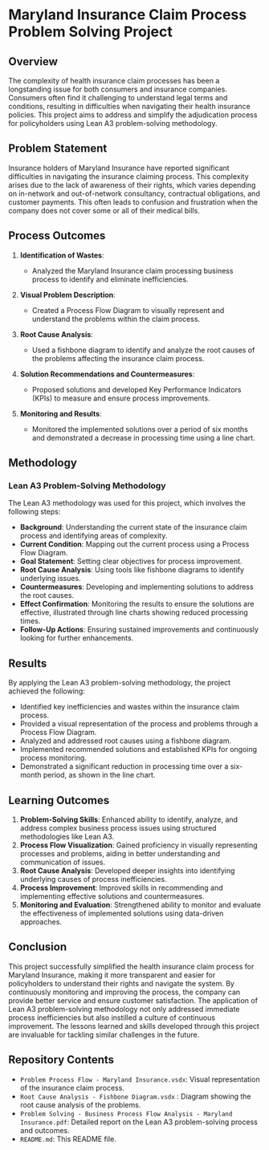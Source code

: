 # Maryland Insurance Claim Process Problem Solving Project

## Overview

The complexity of health insurance claim processes has been a longstanding issue for both consumers and insurance companies. Consumers often find it challenging to understand legal terms and conditions, resulting in difficulties when navigating their health insurance policies. This project aims to address and simplify the adjudication process for policyholders using Lean A3 problem-solving methodology.

## Problem Statement

Insurance holders of Maryland Insurance have reported significant difficulties in navigating the insurance claiming process. This complexity arises due to the lack of awareness of their rights, which varies depending on in-network and out-of-network consultancy, contractual obligations, and customer payments. This often leads to confusion and frustration when the company does not cover some or all of their medical bills.

## Process Outcomes

1. **Identification of Wastes**: 
   - Analyzed the Maryland Insurance claim processing business process to identify and eliminate inefficiencies.
   
2. **Visual Problem Description**: 
   - Created a Process Flow Diagram to visually represent and understand the problems within the claim process.
   
3. **Root Cause Analysis**: 
   - Used a fishbone diagram to identify and analyze the root causes of the problems affecting the insurance claim process.
   
4. **Solution Recommendations and Countermeasures**: 
   - Proposed solutions and developed Key Performance Indicators (KPIs) to measure and ensure process improvements.
   
5. **Monitoring and Results**: 
   - Monitored the implemented solutions over a period of six months and demonstrated a decrease in processing time using a line chart.

## Methodology

### Lean A3 Problem-Solving Methodology

The Lean A3 methodology was used for this project, which involves the following steps:
- **Background**: Understanding the current state of the insurance claim process and identifying areas of complexity.
- **Current Condition**: Mapping out the current process using a Process Flow Diagram.
- **Goal Statement**: Setting clear objectives for process improvement.
- **Root Cause Analysis**: Using tools like fishbone diagrams to identify underlying issues.
- **Countermeasures**: Developing and implementing solutions to address the root causes.
- **Effect Confirmation**: Monitoring the results to ensure the solutions are effective, illustrated through line charts showing reduced processing times.
- **Follow-Up Actions**: Ensuring sustained improvements and continuously looking for further enhancements.

## Results

By applying the Lean A3 problem-solving methodology, the project achieved the following:
- Identified key inefficiencies and wastes within the insurance claim process.
- Provided a visual representation of the process and problems through a Process Flow Diagram.
- Analyzed and addressed root causes using a fishbone diagram.
- Implemented recommended solutions and established KPIs for ongoing process monitoring.
- Demonstrated a significant reduction in processing time over a six-month period, as shown in the line chart.

## Learning Outcomes

1. **Problem-Solving Skills**: Enhanced ability to identify, analyze, and address complex business process issues using structured methodologies like Lean A3.
2. **Process Flow Visualization**: Gained proficiency in visually representing processes and problems, aiding in better understanding and communication of issues.
3. **Root Cause Analysis**: Developed deeper insights into identifying underlying causes of process inefficiencies.
4. **Process Improvement**: Improved skills in recommending and implementing effective solutions and countermeasures.
5. **Monitoring and Evaluation**: Strengthened ability to monitor and evaluate the effectiveness of implemented solutions using data-driven approaches.

## Conclusion

This project successfully simplified the health insurance claim process for Maryland Insurance, making it more transparent and easier for policyholders to understand their rights and navigate the system. By continuously monitoring and improving the process, the company can provide better service and ensure customer satisfaction. The application of Lean A3 problem-solving methodology not only addressed immediate process inefficiencies but also instilled a culture of continuous improvement. The lessons learned and skills developed through this project are invaluable for tackling similar challenges in the future.

## Repository Contents

- `Problem Process Flow - Maryland Insurance.vsdx`: Visual representation of the insurance claim process.
- `Root Cause Analysis - Fishbone Diagram.vsdx` : Diagram showing the root cause analysis of the problems.
- `Problem Solving - Business Process Flow Analysis - Maryland Insurance.pdf`: Detailed report on the Lean A3 problem-solving process and outcomes.
- `README.md`: This README file.

